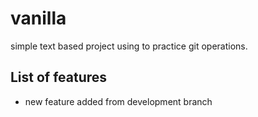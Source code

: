 # vanilla
simple text based project using to practice git operations.

## List of features
- new feature added from development branch

